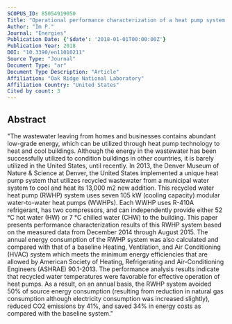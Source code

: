 ```yaml
---
SCOPUS_ID: 85054919050
Title: "Operational performance characterization of a heat pump system utilizing recycled water as heat sink and heat source in a cool and dry climate"
Author: "Im P."
Journal: "Energies"
Publication Date: {'$date': '2018-01-01T00:00:00Z'}
Publication Year: 2018
DOI: "10.3390/en11010211"
Source Type: "Journal"
Document Type: "ar"
Document Type Description: "Article"
Affiliation: "Oak Ridge National Laboratory"
Affiliation Country: "United States"
Cited by count: 3
---
```


## Abstract
"The wastewater leaving from homes and businesses contains abundant low-grade energy, which can be utilized through heat pump technology to heat and cool buildings. Although the energy in the wastewater has been successfully utilized to condition buildings in other countries, it is barely utilized in the United States, until recently. In 2013, the Denver Museum of Nature & Science at Denver, the United States implemented a unique heat pump system that utilizes recycled wastewater from a municipal water system to cool and heat its 13,000 m2 new addition. This recycled water heat pump (RWHP) system uses seven 105 kW (cooling capacity) modular water-to-water heat pumps (WWHPs). Each WWHP uses R-410A refrigerant, has two compressors, and can independently provide either 52 °C hot water (HW) or 7 °C chilled water (CHW) to the building. This paper presents performance characterization results of this RWHP system based on the measured data from December 2014 through August 2015. The annual energy consumption of the RWHP system was also calculated and compared with that of a baseline Heating, Ventilation, and Air Conditioning (HVAC) system which meets the minimum energy efficiencies that are allowed by American Society of Heating, Refrigerating and Air-Conditioning Engineers (ASHRAE) 90.1-2013. The performance analysis results indicate that recycled water temperatures were favorable for effective operation of heat pumps. As a result, on an annual basis, the RWHP system avoided 50% of source energy consumption (resulting from reduction in natural gas consumption although electricity consumption was increased slightly), reduced CO2 emissions by 41%, and saved 34% in energy costs as compared with the baseline system."
